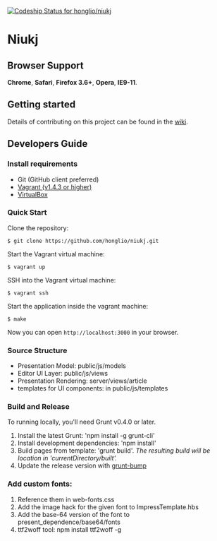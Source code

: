 [ ![Codeship Status for honglio/niukj](https://codeship.io/projects/5c4fd850-11c8-0132-a74a-029e44e44534/status)](https://codeship.io/projects/33121)

# Niukj #

## Browser Support

__Chrome__, __Safari__, __Firefox 3.6+__, __Opera__, __IE9-11__.  

## Getting started ##

Details of contributing on this project can be found in the [wiki](https://github.com/honglio/niukj/wiki).

## Developers Guide ##

### Install requirements

* Git (GitHub client preferred)
* [Vagrant (v1.4.3 or higher)](http://www.vagrantup.com/downloads.html)
* [VirtualBox](https://www.virtualbox.org/wiki/Downloads)

### Quick Start

Clone the repository:

```shell
$ git clone https://github.com/honglio/niukj.git
```

Start the Vagrant virtual machine:

```shell
$ vagrant up
```

SSH into the Vagrant virtual machine:

```shell
$ vagrant ssh
```

Start the application inside the vagrant machine:

```shell
$ make
```

Now you can open `http://localhost:3000` in your browser.

### Source Structure ###

* Presentation Model: public/js/models
* Editor UI Layer: public/js/views
* Presentation Rendering: server/views/article
* templates for UI components: in public/js/templates 

### Build and Release ###

To running locally, you'll need Grunt v0.4.0 or later.

1. Install the latest Grunt: 'npm install -g grunt-cli'
2. Install development dependencies: 'npm install'
3. Build pages from template: 'grunt build'. *The resulting build will be location in 'currentDirectory/built'.*
4. Update the release version with [grunt-bump](https://github.com/vojtajina/grunt-bump#usage-examples)

### Add custom fonts: ###
1. Reference them in web-fonts.css
2. Add the image hack for the given font to ImpressTemplate.hbs
3. Add the base-64 version of the font to present_dependence/base64/fonts
4. ttf2woff tool: npm install ttf2woff -g
